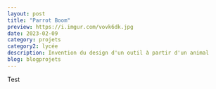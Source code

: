 ```yaml
---
layout: post
title: "Parrot Boom"
preview: https://i.imgur.com/vovk6dk.jpg
date: 2023-02-09
category: projets 
category2: lycée
description: Invention du design d'un outil à partir d'un animal
blog: blogprojets
---
```


Test
